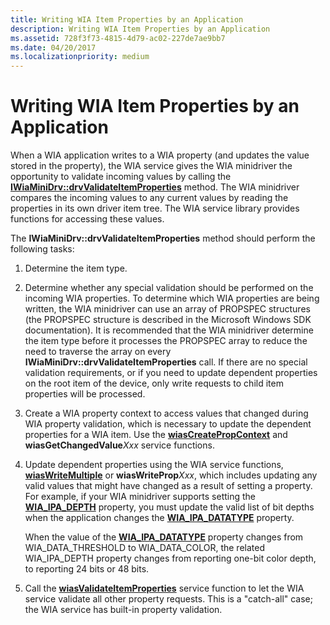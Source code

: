 ```yaml
---
title: Writing WIA Item Properties by an Application
description: Writing WIA Item Properties by an Application
ms.assetid: 728f3f73-4815-4d79-ac02-227de7ae9bb7
ms.date: 04/20/2017
ms.localizationpriority: medium
---
```


# Writing WIA Item Properties by an Application





When a WIA application writes to a WIA property (and updates the value stored in the property), the WIA service gives the WIA minidriver the opportunity to validate incoming values by calling the [**IWiaMiniDrv::drvValidateItemProperties**](https://docs.microsoft.com/windows-hardware/drivers/ddi/content/wiamindr_lh/nf-wiamindr_lh-iwiaminidrv-drvvalidateitemproperties) method. The WIA minidriver compares the incoming values to any current values by reading the properties in its own driver item tree. The WIA service library provides functions for accessing these values.

The **IWiaMiniDrv::drvValidateItemProperties** method should perform the following tasks:

1.  Determine the item type.

2.  Determine whether any special validation should be performed on the incoming WIA properties. To determine which WIA properties are being written, the WIA minidriver can use an array of PROPSPEC structures (the PROPSPEC structure is described in the Microsoft Windows SDK documentation). It is recommended that the WIA minidriver determine the item type before it processes the PROPSPEC array to reduce the need to traverse the array on every **IWiaMiniDrv::drvValidateItemProperties** call. If there are no special validation requirements, or if you need to update dependent properties on the root item of the device, only write requests to child item properties will be processed.

3.  Create a WIA property context to access values that changed during WIA property validation, which is necessary to update the dependent properties for a WIA item. Use the [**wiasCreatePropContext**](https://docs.microsoft.com/windows-hardware/drivers/ddi/content/wiamdef/nf-wiamdef-wiascreatepropcontext) and **wiasGetChangedValue***Xxx* service functions.

4.  Update dependent properties using the WIA service functions, [**wiasWriteMultiple**](https://docs.microsoft.com/windows-hardware/drivers/ddi/content/wiamdef/nf-wiamdef-wiaswritemultiple) or **wiasWriteProp***Xxx*, which includes updating any valid values that might have changed as a result of setting a property. For example, if your WIA minidriver supports setting the [**WIA\_IPA\_DEPTH**](https://docs.microsoft.com/windows-hardware/drivers/image/wia-ipa-depth) property, you must update the valid list of bit depths when the application changes the [**WIA\_IPA\_DATATYPE**](https://docs.microsoft.com/windows-hardware/drivers/image/wia-ipa-datatype) property.

    When the value of the [**WIA\_IPA\_DATATYPE**](https://docs.microsoft.com/windows-hardware/drivers/image/wia-ipa-datatype) property changes from WIA\_DATA\_THRESHOLD to WIA\_DATA\_COLOR, the related WIA\_IPA\_DEPTH property changes from reporting one-bit color depth, to reporting 24 bits or 48 bits.

5.  Call the [**wiasValidateItemProperties**](https://docs.microsoft.com/windows-hardware/drivers/ddi/content/wiamdef/nf-wiamdef-wiasvalidateitemproperties) service function to let the WIA service validate all other property requests. This is a "catch-all" case; the WIA service has built-in property validation.

 

 




